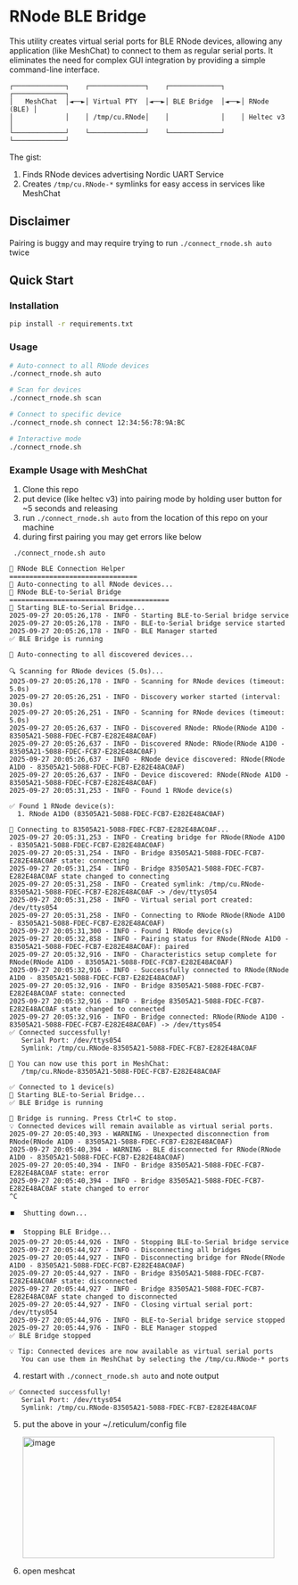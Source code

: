 # RNode BLE Bridge

This utility creates virtual serial ports for BLE RNode devices, allowing any application (like MeshChat) to connect to them as regular serial ports. It eliminates the need for complex GUI integration by providing a simple command-line interface.


```
┌─────────────┐    ┌──────────────┐    ┌─────────────┐    ┌─────────────┐
│   MeshChat  │◄──►│ Virtual PTY  │◄──►│ BLE Bridge  │◄──►│ RNode (BLE) │
│             │    │ /tmp/cu.RNode│    │             │    │ Heltec v3   │
└─────────────┘    └──────────────┘    └─────────────┘    └─────────────┘
```

The gist: 

1. Finds RNode devices advertising Nordic UART Service
2. Creates `/tmp/cu.RNode-*` symlinks for easy access in services like MeshChat

## Disclaimer

Pairing is buggy and may require trying to run `./connect_rnode.sh auto` twice

## Quick Start

### Installation

```bash
pip install -r requirements.txt
```

### Usage

```bash
# Auto-connect to all RNode devices
./connect_rnode.sh auto

# Scan for devices
./connect_rnode.sh scan

# Connect to specific device
./connect_rnode.sh connect 12:34:56:78:9A:BC

# Interactive mode
./connect_rnode.sh
```

### Example Usage with MeshChat

1. Clone this repo
2. put device (like heltec v3) into pairing mode by holding user button for ~5 seconds and releasing
3. run `./connect_rnode.sh auto` from the location of this repo on your machine
4. during first pairing you may get errors like below

```
 ./connect_rnode.sh auto

🌉 RNode BLE Connection Helper
================================
🚀 Auto-connecting to all RNode devices...
🌉 RNode BLE-to-Serial Bridge
========================================
🚀 Starting BLE-to-Serial Bridge...
2025-09-27 20:05:26,178 - INFO - Starting BLE-to-Serial bridge service
2025-09-27 20:05:26,178 - INFO - BLE-to-Serial bridge service started
2025-09-27 20:05:26,178 - INFO - BLE Manager started
✅ BLE Bridge is running

🚀 Auto-connecting to all discovered devices...

🔍 Scanning for RNode devices (5.0s)...
2025-09-27 20:05:26,178 - INFO - Scanning for RNode devices (timeout: 5.0s)
2025-09-27 20:05:26,251 - INFO - Discovery worker started (interval: 30.0s)
2025-09-27 20:05:26,251 - INFO - Scanning for RNode devices (timeout: 5.0s)
2025-09-27 20:05:26,637 - INFO - Discovered RNode: RNode(RNode A1D0 - 83505A21-5088-FDEC-FCB7-E282E48AC0AF)
2025-09-27 20:05:26,637 - INFO - Discovered RNode: RNode(RNode A1D0 - 83505A21-5088-FDEC-FCB7-E282E48AC0AF)
2025-09-27 20:05:26,637 - INFO - RNode device discovered: RNode(RNode A1D0 - 83505A21-5088-FDEC-FCB7-E282E48AC0AF)
2025-09-27 20:05:26,637 - INFO - Device discovered: RNode(RNode A1D0 - 83505A21-5088-FDEC-FCB7-E282E48AC0AF)
2025-09-27 20:05:31,253 - INFO - Found 1 RNode device(s)

✅ Found 1 RNode device(s):
  1. RNode A1D0 (83505A21-5088-FDEC-FCB7-E282E48AC0AF)

🔗 Connecting to 83505A21-5088-FDEC-FCB7-E282E48AC0AF...
2025-09-27 20:05:31,253 - INFO - Creating bridge for RNode(RNode A1D0 - 83505A21-5088-FDEC-FCB7-E282E48AC0AF)
2025-09-27 20:05:31,254 - INFO - Bridge 83505A21-5088-FDEC-FCB7-E282E48AC0AF state: connecting
2025-09-27 20:05:31,254 - INFO - Bridge 83505A21-5088-FDEC-FCB7-E282E48AC0AF state changed to connecting
2025-09-27 20:05:31,258 - INFO - Created symlink: /tmp/cu.RNode-83505A21-5088-FDEC-FCB7-E282E48AC0AF -> /dev/ttys054
2025-09-27 20:05:31,258 - INFO - Virtual serial port created: /dev/ttys054
2025-09-27 20:05:31,258 - INFO - Connecting to RNode RNode(RNode A1D0 - 83505A21-5088-FDEC-FCB7-E282E48AC0AF)
2025-09-27 20:05:31,300 - INFO - Found 1 RNode device(s)
2025-09-27 20:05:32,858 - INFO - Pairing status for RNode(RNode A1D0 - 83505A21-5088-FDEC-FCB7-E282E48AC0AF): paired
2025-09-27 20:05:32,916 - INFO - Characteristics setup complete for RNode(RNode A1D0 - 83505A21-5088-FDEC-FCB7-E282E48AC0AF)
2025-09-27 20:05:32,916 - INFO - Successfully connected to RNode(RNode A1D0 - 83505A21-5088-FDEC-FCB7-E282E48AC0AF)
2025-09-27 20:05:32,916 - INFO - Bridge 83505A21-5088-FDEC-FCB7-E282E48AC0AF state: connected
2025-09-27 20:05:32,916 - INFO - Bridge 83505A21-5088-FDEC-FCB7-E282E48AC0AF state changed to connected
2025-09-27 20:05:32,916 - INFO - Bridge connected: RNode(RNode A1D0 - 83505A21-5088-FDEC-FCB7-E282E48AC0AF) -> /dev/ttys054
✅ Connected successfully!
   Serial Port: /dev/ttys054
   Symlink: /tmp/cu.RNode-83505A21-5088-FDEC-FCB7-E282E48AC0AF

📝 You can now use this port in MeshChat:
   /tmp/cu.RNode-83505A21-5088-FDEC-FCB7-E282E48AC0AF

✅ Connected to 1 device(s)
🚀 Starting BLE-to-Serial Bridge...
✅ BLE Bridge is running

🔄 Bridge is running. Press Ctrl+C to stop.
💡 Connected devices will remain available as virtual serial ports.
2025-09-27 20:05:40,393 - WARNING - Unexpected disconnection from RNode(RNode A1D0 - 83505A21-5088-FDEC-FCB7-E282E48AC0AF)
2025-09-27 20:05:40,394 - WARNING - BLE disconnected for RNode(RNode A1D0 - 83505A21-5088-FDEC-FCB7-E282E48AC0AF)
2025-09-27 20:05:40,394 - INFO - Bridge 83505A21-5088-FDEC-FCB7-E282E48AC0AF state: error
2025-09-27 20:05:40,394 - INFO - Bridge 83505A21-5088-FDEC-FCB7-E282E48AC0AF state changed to error
^C

⏹️  Shutting down...

⏹️  Stopping BLE Bridge...
2025-09-27 20:05:44,926 - INFO - Stopping BLE-to-Serial bridge service
2025-09-27 20:05:44,927 - INFO - Disconnecting all bridges
2025-09-27 20:05:44,927 - INFO - Disconnecting bridge for RNode(RNode A1D0 - 83505A21-5088-FDEC-FCB7-E282E48AC0AF)
2025-09-27 20:05:44,927 - INFO - Bridge 83505A21-5088-FDEC-FCB7-E282E48AC0AF state: disconnected
2025-09-27 20:05:44,927 - INFO - Bridge 83505A21-5088-FDEC-FCB7-E282E48AC0AF state changed to disconnected
2025-09-27 20:05:44,927 - INFO - Closing virtual serial port: /dev/ttys054
2025-09-27 20:05:44,976 - INFO - BLE-to-Serial bridge service stopped
2025-09-27 20:05:44,976 - INFO - BLE Manager stopped
✅ BLE Bridge stopped

💡 Tip: Connected devices are now available as virtual serial ports
   You can use them in MeshChat by selecting the /tmp/cu.RNode-* ports
```

4. restart with `./connect_rnode.sh auto` and note output
```
✅ Connected successfully!
   Serial Port: /dev/ttys054
   Symlink: /tmp/cu.RNode-83505A21-5088-FDEC-FCB7-E282E48AC0AF
```
5. put the above in your ~/.reticulum/config file
   
   <img width="451" height="218" alt="image" src="https://github.com/user-attachments/assets/8a3cb0ea-950f-444e-ba4a-d9237af5a049" />
   
7. open meshcat


